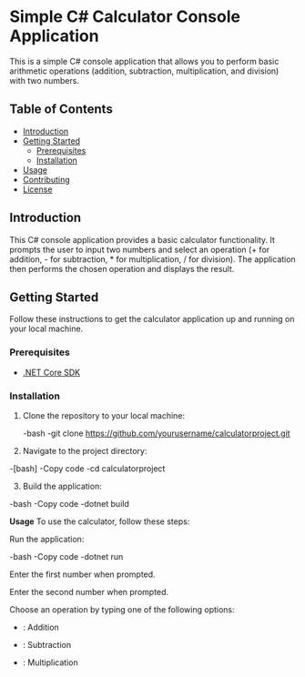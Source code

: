 # Simple C# Calculator Console Application

This is a simple C# console application that allows you to perform basic arithmetic operations (addition, subtraction, multiplication, and division) with two numbers.

## Table of Contents

- [Introduction](#introduction)
- [Getting Started](#getting-started)
  - [Prerequisites](#prerequisites)
  - [Installation](#installation)
- [Usage](#usage)
- [Contributing](#contributing)
- [License](#license)

## Introduction

This C# console application provides a basic calculator functionality. It prompts the user to input two numbers and select an operation (+ for addition, - for subtraction, * for multiplication, / for division). The application then performs the chosen operation and displays the result.

## Getting Started

Follow these instructions to get the calculator application up and running on your local machine.

### Prerequisites

- [.NET Core SDK](https://dotnet.microsoft.com/download/dotnet)

### Installation

1. Clone the repository to your local machine:

   -bash
   -git clone https://github.com/yourusername/calculatorproject.git
   
2. Navigate to the project directory:

  -[bash]
  -Copy code
  -cd calculatorproject

3. Build the application:

  -bash
  -Copy code
  -dotnet build

**Usage**
To use the calculator, follow these steps:

Run the application:

-bash
-Copy code
-dotnet run

Enter the first number when prompted.

Enter the second number when prompted.

Choose an operation by typing one of the following options:

+ : Addition
- : Subtraction
* : Multiplication
